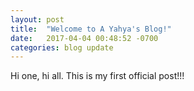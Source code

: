 ```yaml
---
layout: post
title:  "Welcome to A Yahya's Blog!"
date:   2017-04-04 00:48:52 -0700
categories: blog update
---
```


Hi one, hi all. This is my first official post!!!
